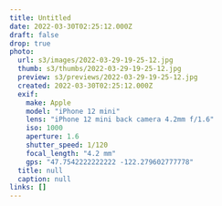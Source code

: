 ```yaml
---
title: Untitled
date: 2022-03-30T02:25:12.000Z
draft: false
drop: true
photo:
  url: s3/images/2022-03-29-19-25-12.jpg
  thumb: s3/thumbs/2022-03-29-19-25-12.jpg
  preview: s3/previews/2022-03-29-19-25-12.jpg
  created: 2022-03-30T02:25:12.000Z
  exif:
    make: Apple
    model: "iPhone 12 mini"
    lens: "iPhone 12 mini back camera 4.2mm f/1.6"
    iso: 1000
    aperture: 1.6
    shutter_speed: 1/120
    focal_length: "4.2 mm"
    gps: "47.7542222222222 -122.279602777778"
  title: null
  caption: null
links: []
---
```

